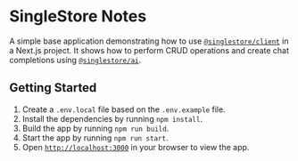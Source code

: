 # SingleStore Notes

A simple base application demonstrating how to use [`@singlestore/client`](https://www.npmjs.com/package/@singlestore/client) in a Next.js project.
It shows how to perform CRUD operations and create chat completions using [`@singlestore/ai`](https://www.npmjs.com/package/@singlestore/ai).

## Getting Started

1. Create a `.env.local` file based on the `.env.example` file.
2. Install the dependencies by running `npm install`.
3. Build the app by running `npm run build`.
4. Start the app by running `npm run start`.
5. Open [`http://localhost:3000`](http://localhost:3000) in your browser to view the app.

